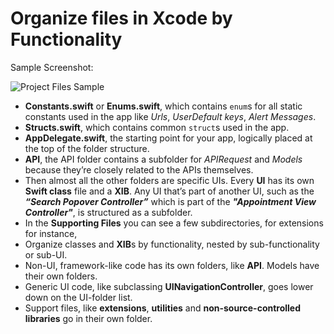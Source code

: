 # Organize files in Xcode by Functionality
Sample Screenshot:

![Project Files Sample](https://github.com/anasamanp/iOS-Best-Practices-Coding-Style/blob/master/ProjectFolder.png)

- **Constants.swift** or **Enums.swift**, which contains `enum`s for all static constants used in the app like *Urls*, *UserDefault keys*, *Alert Messages*.
- **Structs.swift**, which contains common `struct`s used in the app.
- **AppDelegate.swift**, the starting point for your app, logically placed at the top of the folder structure.
- **API**, the API folder contains a subfolder for *APIRequest* and *Models* because they’re closely related to the APIs themselves.
- Then almost all the other folders are specific UIs. Every **UI** has its own **Swift class** file and a **XIB**. Any UI that’s part of another UI, such as the ***“Search Popover Controller”*** which is part of the ***"Appointment View Controller"***, is structured as a subfolder.
- In the **Supporting Files** you can see a few subdirectories, for extensions for instance, 
- Organize classes and **XIB**s by functionality, nested by sub-functionality or sub-UI.
- Non-UI, framework-like code has its own folders, like **API**.
Models have their own folders.
- Generic UI code, like subclassing **UINavigationController**, goes lower down on the UI-folder list.
- Support files, like **extensions**, **utilities** and **non-source-controlled libraries** go in their own folder.
